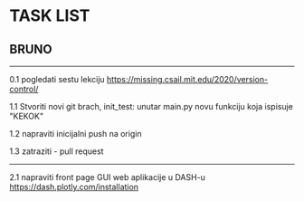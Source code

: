# TASK LIST

## BRUNO
---
0.1 pogledati sestu lekciju
 https://missing.csail.mit.edu/2020/version-control/

1.1 Stvoriti novi git brach, init_test:
    unutar main.py novu funkciju koja ispisuje "KEKOK"

1.2 napraviti inicijalni push na origin 

1.3 zatraziti - pull request

---

2.1 
napraviti front page GUI web aplikacije u DASH-u
https://dash.plotly.com/installation